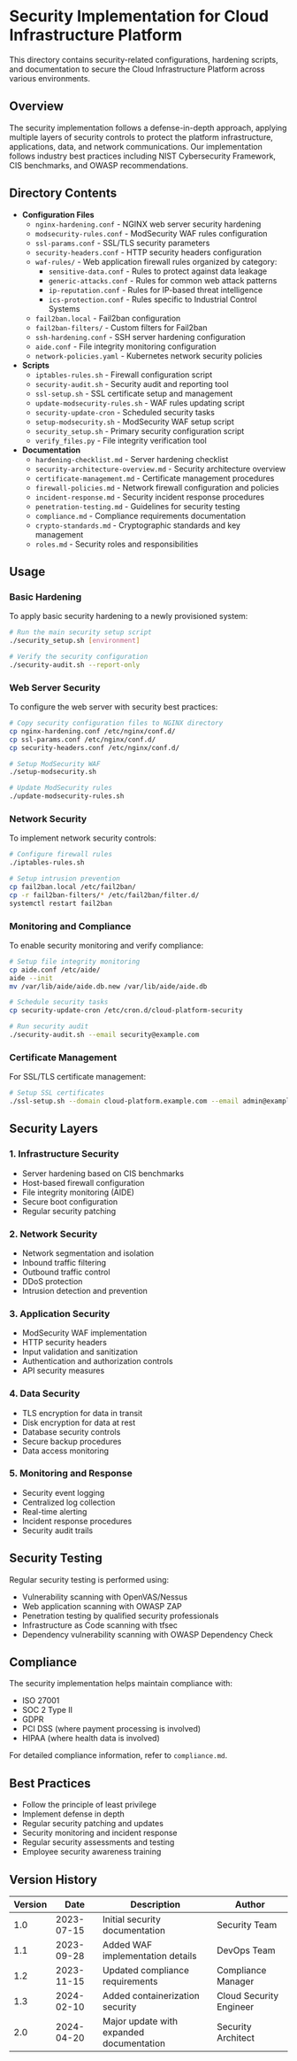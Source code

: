 # Security Implementation for Cloud Infrastructure Platform

This directory contains security-related configurations, hardening scripts, and documentation to secure the Cloud Infrastructure Platform across various environments.

## Overview

The security implementation follows a defense-in-depth approach, applying multiple layers of security controls to protect the platform infrastructure, applications, data, and network communications. Our implementation follows industry best practices including NIST Cybersecurity Framework, CIS benchmarks, and OWASP recommendations.

## Directory Contents

- **Configuration Files**
    - `nginx-hardening.conf` - NGINX web server security hardening
    - `modsecurity-rules.conf` - ModSecurity WAF rules configuration
    - `ssl-params.conf` - SSL/TLS security parameters
    - `security-headers.conf` - HTTP security headers configuration
    - `waf-rules/` - Web application firewall rules organized by category:
        - `sensitive-data.conf` - Rules to protect against data leakage
        - `generic-attacks.conf` - Rules for common web attack patterns
        - `ip-reputation.conf` - Rules for IP-based threat intelligence
        - `ics-protection.conf` - Rules specific to Industrial Control Systems
    - `fail2ban.local` - Fail2ban configuration
    - `fail2ban-filters/` - Custom filters for Fail2ban
    - `ssh-hardening.conf` - SSH server hardening configuration
    - `aide.conf` - File integrity monitoring configuration
    - `network-policies.yaml` - Kubernetes network security policies
- **Scripts**
    - `iptables-rules.sh` - Firewall configuration script
    - `security-audit.sh` - Security audit and reporting tool
    - `ssl-setup.sh` - SSL certificate setup and management
    - `update-modsecurity-rules.sh` - WAF rules updating script
    - `security-update-cron` - Scheduled security tasks
    - `setup-modsecurity.sh` - ModSecurity WAF setup script
    - `security_setup.sh` - Primary security configuration script
    - `verify_files.py` - File integrity verification tool
- **Documentation**
    - `hardening-checklist.md` - Server hardening checklist
    - `security-architecture-overview.md` - Security architecture overview
    - `certificate-management.md` - Certificate management procedures
    - `firewall-policies.md` - Network firewall configuration and policies
    - `incident-response.md` - Security incident response procedures
    - `penetration-testing.md` - Guidelines for security testing
    - `compliance.md` - Compliance requirements documentation
    - `crypto-standards.md` - Cryptographic standards and key management
    - `roles.md` - Security roles and responsibilities

## Usage

### Basic Hardening

To apply basic security hardening to a newly provisioned system:

```bash
# Run the main security setup script
./security_setup.sh [environment]

# Verify the security configuration
./security-audit.sh --report-only

```

### Web Server Security

To configure the web server with security best practices:

```bash
# Copy security configuration files to NGINX directory
cp nginx-hardening.conf /etc/nginx/conf.d/
cp ssl-params.conf /etc/nginx/conf.d/
cp security-headers.conf /etc/nginx/conf.d/

# Setup ModSecurity WAF
./setup-modsecurity.sh

# Update ModSecurity rules
./update-modsecurity-rules.sh

```

### Network Security

To implement network security controls:

```bash
# Configure firewall rules
./iptables-rules.sh

# Setup intrusion prevention
cp fail2ban.local /etc/fail2ban/
cp -r fail2ban-filters/* /etc/fail2ban/filter.d/
systemctl restart fail2ban

```

### Monitoring and Compliance

To enable security monitoring and verify compliance:

```bash
# Setup file integrity monitoring
cp aide.conf /etc/aide/
aide --init
mv /var/lib/aide/aide.db.new /var/lib/aide/aide.db

# Schedule security tasks
cp security-update-cron /etc/cron.d/cloud-platform-security

# Run security audit
./security-audit.sh --email security@example.com

```

### Certificate Management

For SSL/TLS certificate management:

```bash
# Setup SSL certificates
./ssl-setup.sh --domain cloud-platform.example.com --email admin@example.com

```

## Security Layers

### 1. Infrastructure Security

- Server hardening based on CIS benchmarks
- Host-based firewall configuration
- File integrity monitoring (AIDE)
- Secure boot configuration
- Regular security patching

### 2. Network Security

- Network segmentation and isolation
- Inbound traffic filtering
- Outbound traffic control
- DDoS protection
- Intrusion detection and prevention

### 3. Application Security

- ModSecurity WAF implementation
- HTTP security headers
- Input validation and sanitization
- Authentication and authorization controls
- API security measures

### 4. Data Security

- TLS encryption for data in transit
- Disk encryption for data at rest
- Database security controls
- Secure backup procedures
- Data access monitoring

### 5. Monitoring and Response

- Security event logging
- Centralized log collection
- Real-time alerting
- Incident response procedures
- Security audit trails

## Security Testing

Regular security testing is performed using:

- Vulnerability scanning with OpenVAS/Nessus
- Web application scanning with OWASP ZAP
- Penetration testing by qualified security professionals
- Infrastructure as Code scanning with tfsec
- Dependency vulnerability scanning with OWASP Dependency Check

## Compliance

The security implementation helps maintain compliance with:

- ISO 27001
- SOC 2 Type II
- GDPR
- PCI DSS (where payment processing is involved)
- HIPAA (where health data is involved)

For detailed compliance information, refer to `compliance.md`.

## Best Practices

- Follow the principle of least privilege
- Implement defense in depth
- Regular security patching and updates
- Security monitoring and incident response
- Regular security assessments and testing
- Employee security awareness training

## Version History

| Version | Date | Description | Author |
| --- | --- | --- | --- |
| 1.0 | 2023-07-15 | Initial security documentation | Security Team |
| 1.1 | 2023-09-28 | Added WAF implementation details | DevOps Team |
| 1.2 | 2023-11-15 | Updated compliance requirements | Compliance Manager |
| 1.3 | 2024-02-10 | Added containerization security | Cloud Security Engineer |
| 2.0 | 2024-04-20 | Major update with expanded documentation | Security Architect |